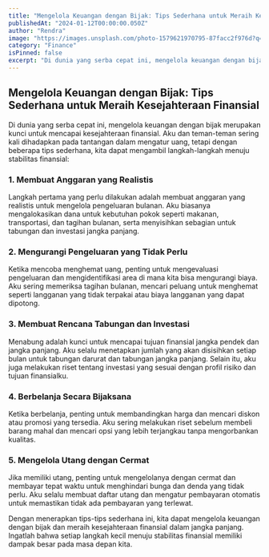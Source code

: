 ```yaml
---
title: "Mengelola Keuangan dengan Bijak: Tips Sederhana untuk Meraih Kesejahteraan Finansial"
publishedAt: "2024-01-12T00:00:00.050Z"
author: "Rendra"
image: "https://images.unsplash.com/photo-1579621970795-87facc2f976d?q=80&w=2370&auto=format&fit=crop"
category: "Finance"
isPinned: false
excerpt: "Di dunia yang serba cepat ini, mengelola keuangan dengan bijak merupakan kunci untuk mencapai kesejahteraan finansial. Aku dan teman-teman sering kali dihadapkan pada tantangan dalam mengatur uang, tetapi dengan beberapa tips sederhana, kita dapat mengambil langkah-langkah menuju stabilitas finansial"
---
```


## **Mengelola Keuangan dengan Bijak: Tips Sederhana untuk Meraih Kesejahteraan Finansial**

Di dunia yang serba cepat ini, mengelola keuangan dengan bijak merupakan kunci untuk mencapai kesejahteraan finansial. Aku dan teman-teman sering kali dihadapkan pada tantangan dalam mengatur uang, tetapi dengan beberapa tips sederhana, kita dapat mengambil langkah-langkah menuju stabilitas finansial:

### 1. **Membuat Anggaran yang Realistis**

Langkah pertama yang perlu dilakukan adalah membuat anggaran yang realistis untuk mengelola pengeluaran bulanan. Aku biasanya mengalokasikan dana untuk kebutuhan pokok seperti makanan, transportasi, dan tagihan bulanan, serta menyisihkan sebagian untuk tabungan dan investasi jangka panjang.

### 2. **Mengurangi Pengeluaran yang Tidak Perlu**

Ketika mencoba menghemat uang, penting untuk mengevaluasi pengeluaran dan mengidentifikasi area di mana kita bisa mengurangi biaya. Aku sering memeriksa tagihan bulanan, mencari peluang untuk menghemat seperti langganan yang tidak terpakai atau biaya langganan yang dapat dipotong.

### 3. **Membuat Rencana Tabungan dan Investasi**

Menabung adalah kunci untuk mencapai tujuan finansial jangka pendek dan jangka panjang. Aku selalu menetapkan jumlah yang akan disisihkan setiap bulan untuk tabungan darurat dan tabungan jangka panjang. Selain itu, aku juga melakukan riset tentang investasi yang sesuai dengan profil risiko dan tujuan finansialku.

### 4. **Berbelanja Secara Bijaksana**

Ketika berbelanja, penting untuk membandingkan harga dan mencari diskon atau promosi yang tersedia. Aku sering melakukan riset sebelum membeli barang mahal dan mencari opsi yang lebih terjangkau tanpa mengorbankan kualitas.

### 5. **Mengelola Utang dengan Cermat**

Jika memiliki utang, penting untuk mengelolanya dengan cermat dan membayar tepat waktu untuk menghindari bunga dan denda yang tidak perlu. Aku selalu membuat daftar utang dan mengatur pembayaran otomatis untuk memastikan tidak ada pembayaran yang terlewat.

Dengan menerapkan tips-tips sederhana ini, kita dapat mengelola keuangan dengan bijak dan meraih kesejahteraan finansial dalam jangka panjang. Ingatlah bahwa setiap langkah kecil menuju stabilitas finansial memiliki dampak besar pada masa depan kita.

